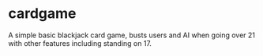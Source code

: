 # cardgame
A simple basic blackjack card game, busts users and AI when going over 21 with other features including standing on 17. 
